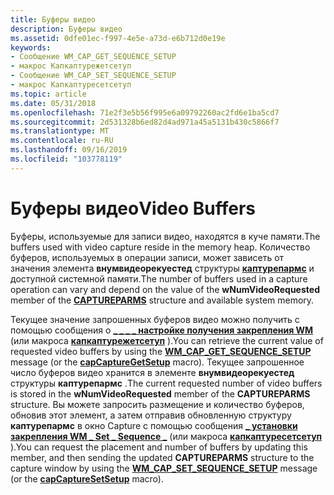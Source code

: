 ```yaml
---
title: Буферы видео
description: Буферы видео
ms.assetid: 0dfe01ec-f997-4e5e-a73d-e6b712d0e19e
keywords:
- Сообщение WM_CAP_GET_SEQUENCE_SETUP
- макрос Капкаптурежетсетуп
- Сообщение WM_CAP_SET_SEQUENCE_SETUP
- макрос Капкаптуресетсетуп
ms.topic: article
ms.date: 05/31/2018
ms.openlocfilehash: 71e2f3e5b56f995e6a09792260ac2fd6e1ba5cd7
ms.sourcegitcommit: 2d531328b6ed82d4ad971a45a5131b430c5866f7
ms.translationtype: MT
ms.contentlocale: ru-RU
ms.lasthandoff: 09/16/2019
ms.locfileid: "103778119"
---
```

# <a name="video-buffers"></a><span data-ttu-id="4eb85-107">Буферы видео</span><span class="sxs-lookup"><span data-stu-id="4eb85-107">Video Buffers</span></span>

<span data-ttu-id="4eb85-108">Буферы, используемые для записи видео, находятся в куче памяти.</span><span class="sxs-lookup"><span data-stu-id="4eb85-108">The buffers used with video capture reside in the memory heap.</span></span> <span data-ttu-id="4eb85-109">Количество буферов, используемых в операции записи, может зависеть от значения элемента **внумвидеорекуестед** структуры [**каптурепармс**](/windows/win32/api/vfw/ns-vfw-captureparms) и доступной системной памяти.</span><span class="sxs-lookup"><span data-stu-id="4eb85-109">The number of buffers used in a capture operation can vary and depend on the value of the **wNumVideoRequested** member of the [**CAPTUREPARMS**](/windows/win32/api/vfw/ns-vfw-captureparms) structure and available system memory.</span></span>

<span data-ttu-id="4eb85-110">Текущее значение запрошенных буферов видео можно получить с помощью сообщения о [**\_ \_ \_ \_ настройке получения закрепления WM**](wm-cap-get-sequence-setup.md) (или макроса [**капкаптурежетсетуп**](/windows/desktop/api/Vfw/nf-vfw-capcapturegetsetup) ).</span><span class="sxs-lookup"><span data-stu-id="4eb85-110">You can retrieve the current value of requested video buffers by using the [**WM\_CAP\_GET\_SEQUENCE\_SETUP**](wm-cap-get-sequence-setup.md) message (or the [**capCaptureGetSetup**](/windows/desktop/api/Vfw/nf-vfw-capcapturegetsetup) macro).</span></span> <span data-ttu-id="4eb85-111">Текущее запрошенное число буферов видео хранится в элементе **внумвидеорекуестед** структуры **каптурепармс** .</span><span class="sxs-lookup"><span data-stu-id="4eb85-111">The current requested number of video buffers is stored in the **wNumVideoRequested** member of the **CAPTUREPARMS** structure.</span></span> <span data-ttu-id="4eb85-112">Вы можете запросить размещение и количество буферов, обновив этот элемент, а затем отправив обновленную структуру **каптурепармс** в окно Capture с помощью сообщения [**\_ установки закрепления WM \_ Set \_ Sequence \_**](wm-cap-set-sequence-setup.md) (или макроса [**капкаптуресетсетуп**](/windows/desktop/api/Vfw/nf-vfw-capcapturesetsetup) ).</span><span class="sxs-lookup"><span data-stu-id="4eb85-112">You can request the placement and number of buffers by updating this member, and then sending the updated **CAPTUREPARMS** structure to the capture window by using the [**WM\_CAP\_SET\_SEQUENCE\_SETUP**](wm-cap-set-sequence-setup.md) message (or the [**capCaptureSetSetup**](/windows/desktop/api/Vfw/nf-vfw-capcapturesetsetup) macro).</span></span>

 

 




